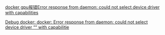 [docker gpu报错Error response from daemon: could not select device driver  with capabilities](https://blog.csdn.net/weixin_44966641/article/details/123760614)

[Debug docker: docker: Error response from daemon: could not select device driver ““ with capabilitie](https://blog.csdn.net/weixin_38812492/article/details/114338589)